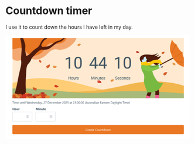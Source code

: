 # Countdown timer

I use it to count down the hours I have left in my day.

![screenshot](./screenshot.png)
